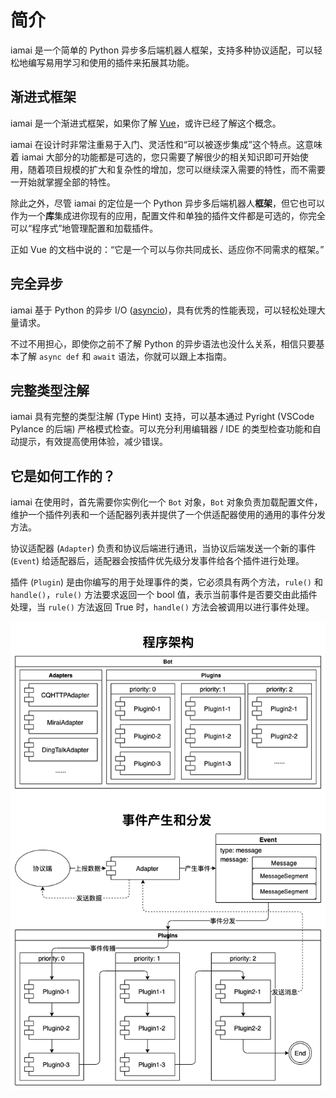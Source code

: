 # 简介

iamai 是一个简单的 Python 异步多后端机器人框架，支持多种协议适配，可以轻松地编写易用学习和使用的插件来拓展其功能。

## 渐进式框架

iamai 是一个渐进式框架，如果你了解 [Vue](https://cn.vuejs.org/guide/introduction.html#the-progressive-framework)，或许已经了解这个概念。

iamai 在设计时非常注重易于入门、灵活性和“可以被逐步集成”这个特点。这意味着 iamai 大部分的功能都是可选的，您只需要了解很少的相关知识即可开始使用，随着项目规模的扩大和复杂性的增加，您可以继续深入需要的特性，而不需要一开始就掌握全部的特性。

除此之外，尽管 iamai 的定位是一个 Python 异步多后端机器人**框架**，但它也可以作为一个**库**集成进你现有的应用，配置文件和单独的插件文件都是可选的，你完全可以“程序式”地管理配置和加载插件。

正如 Vue 的文档中说的：“它是一个可以与你共同成长、适应你不同需求的框架。”

## 完全异步

iamai 基于 Python 的异步 I/O ([asyncio](https://docs.python.org/zh-cn/3/library/asyncio.html))，具有优秀的性能表现，可以轻松处理大量请求。

不过不用担心，即使你之前不了解 Python 的异步语法也没什么关系，相信只要基本了解 `async def` 和 `await` 语法，你就可以跟上本指南。

## 完整类型注解

iamai 具有完整的类型注解 (Type Hint) 支持，可以基本通过 Pyright (VSCode Pylance 的后端) 严格模式检查。可以充分利用编辑器 / IDE 的类型检查功能和自动提示，有效提高使用体验，减少错误。

## 它是如何工作的？

iamai 在使用时，首先需要你实例化一个 `Bot` 对象，`Bot` 对象负责加载配置文件，维护一个插件列表和一个适配器列表并提供了一个供适配器使用的通用的事件分发方法。

协议适配器 (`Adapter`) 负责和协议后端进行通讯，当协议后端发送一个新的事件 (`Event`) 给适配器后，适配器会按插件优先级分发事件给各个插件进行处理。

插件 (`Plugin`) 是由你编写的用于处理事件的类，它必须具有两个方法，`rule()` 和 `handle()`，`rule()` 方法要求返回一个 bool 值，表示当前事件是否要交由此插件处理，当 `rule()` 方法返回 True 时，`handle()` 方法会被调用以进行事件处理。

![how-it-works](./how-it-works.png)
